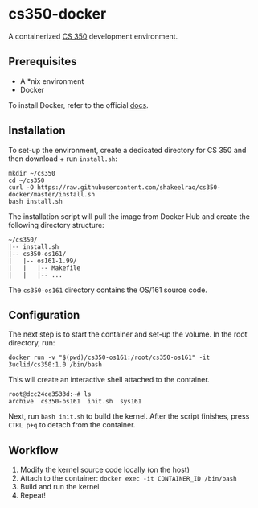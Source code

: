 # cs350-docker
A containerized [CS 350](https://www.student.cs.uwaterloo.ca/~cs350) development environment.

## Prerequisites
* A *nix environment
* Docker 

To install Docker, refer to the official [docs](https://docs.docker.com/install/).

## Installation
To set-up the environment, create a dedicated directory for CS 350 and then download + run `install.sh`:

```
mkdir ~/cs350
cd ~/cs350
curl -O https://raw.githubusercontent.com/shakeelrao/cs350-docker/master/install.sh
bash install.sh
```

The installation script will pull the image from Docker Hub and create the following directory structure:

```
~/cs350/
|-- install.sh
|-- cs350-os161/
|   |-- os161-1.99/
|   |   |-- Makefile
|   |   |-- ...
```

The `cs350-os161` directory contains the OS/161 source code. 

## Configuration
The next step is to start the container and set-up the volume. In the root directory, run:

```
docker run -v "$(pwd)/cs350-os161:/root/cs350-os161" -it 3uclid/cs350:1.0 /bin/bash
```

This will create an interactive shell attached to the container.

```
root@dcc24ce3533d:~# ls
archive  cs350-os161  init.sh  sys161
```

Next, run `bash init.sh` to build the kernel. After the script finishes, press `CTRL p+q` to detach from the container.

## Workflow
1. Modify the kernel source code locally (on the host)
2. Attach to the container: `docker exec -it CONTAINER_ID /bin/bash`
3. Build and run the kernel
4. Repeat!

##
